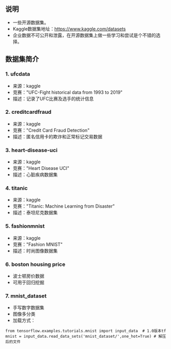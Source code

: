 ## 说明
- 一些开源数据集。
- Kaggle数据集地址：https://www.kaggle.com/datasets
- 企业数据不可公开和泄露，在开源数据集上做一些学习和尝试是个不错的选择。
## 数据集简介
### 1. ufcdata
- 来源：kaggle
- 竞赛："UFC-Fight historical data from 1993 to 2019"
- 描述：记录了UFC比赛及选手的统计信息
### 2. creditcardfraud
- 来源：kaggle
- 竞赛："Credit Card Fraud Detection"
- 描述：匿名信用卡的欺诈和正常标记交易数据
### 3. heart-disease-uci
- 来源：kaggle
- 竞赛："Heart Disease UCI"
- 描述：心脏疾病数据集
### 4. titanic
- 来源：kaggle
- 竞赛："Titanic: Machine Learning from Disaster"
- 描述：泰坦尼克数据集
### 5. fashionmnist
- 来源：kaggle
- 竞赛："Fashion MNIST"
- 描述：时尚图像数据集
### 6. boston housing price
- 波士顿房价数据
- 可用于回归挖掘
### 7. mnist_dataset
- 手写数字数据集
- 图像多分类
- 加载方式：
```
from tensorflow.examples.tutorials.mnist import input_data  # 1.0版本tf
mnist = input_data.read_data_sets('mnist_dataset/',one_hot=True) # 解压后的文件
```